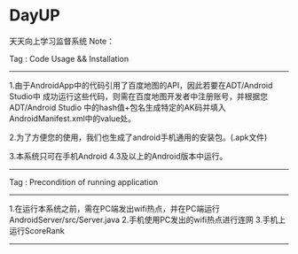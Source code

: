 # DayUP
天天向上学习监督系统
Note：

Tag : Code Usage && Installation
**************************************************************************************
1.由于AndroidApp中的代码引用了百度地图的API，因此若要在ADT/Android Studio中
成功运行这些代码，则需在百度地图开发者中注册账号，并根据您ADT/Android Studio
中的hash值+包名生成特定的AK码并填入AndroidManifest.xml中<meta-data>的value处。

2.为了方便您的使用，我们也生成了android手机通用的安装包。(.apk文件)

3.本系统只可在手机Android 4.3及以上的Android版本中运行。
**************************************************************************************




Tag : Precondition of running application
**************************************************************************************
1.在运行本系统之前，需在PC端发出wifi热点，并在PC端运行AndroidServer/src/Server.java
2.手机使用PC发出的wifi热点进行连网
3.手机上运行ScoreRank
**************************************************************************************
